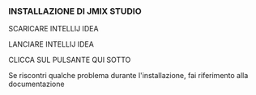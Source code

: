 ### INSTALLAZIONE DI JMIX STUDIO

SCARICARE INTELLIJ IDEA

LANCIARE INTELLIJ IDEA

CLICCA SUL PULSANTE QUI SOTTO

Se riscontri qualche problema durante l'installazione, fai riferimento alla documentazione